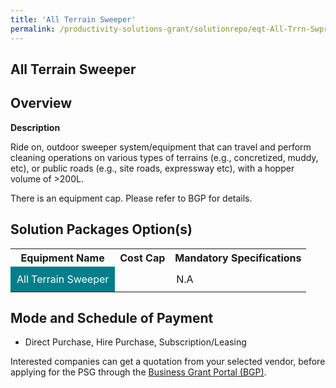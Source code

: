 ```yaml
---
title: 'All Terrain Sweeper'
permalink: /productivity-solutions-grant/solutionrepo/eqt-All-Trrn-Swpr-Envronmntl-Srvcs
---
```


## All Terrain Sweeper

## Overview

**Description**

Ride on, outdoor sweeper system/equipment that can travel and perform cleaning operations on various types of terrains (e.g., concretized, muddy, etc), or public roads (e.g., site roads, expressway etc), with a hopper volume of >200L.

There is an equipment cap. Please refer to BGP for details.

## Solution Packages Option(s)

<table>
<tr>
<th><b>Equipment Name</b></th>
<th><b>Cost Cap</b></th>
<th><b>Mandatory Specifications</b></th>
</tr>
<tr>
<td style='padding: 10px; background-color: #037E8A; color: #FFFFFF;'>All Terrain Sweeper</td>
<td style='padding: 10px;'></td>
<td style='padding: 10px;'>N.A</td>
</tr>
</table>

## Mode and Schedule of Payment

 - Direct Purchase, Hire Purchase, Subscription/Leasing

Interested companies can get a quotation from your selected vendor, before applying for the PSG through the <a href='https://www.businessgrants.gov.sg/' target='_blank' rel='noopener'>Business Grant Portal (BGP)</a>.

<script src="/jquery/resize-tables.js"></script>
